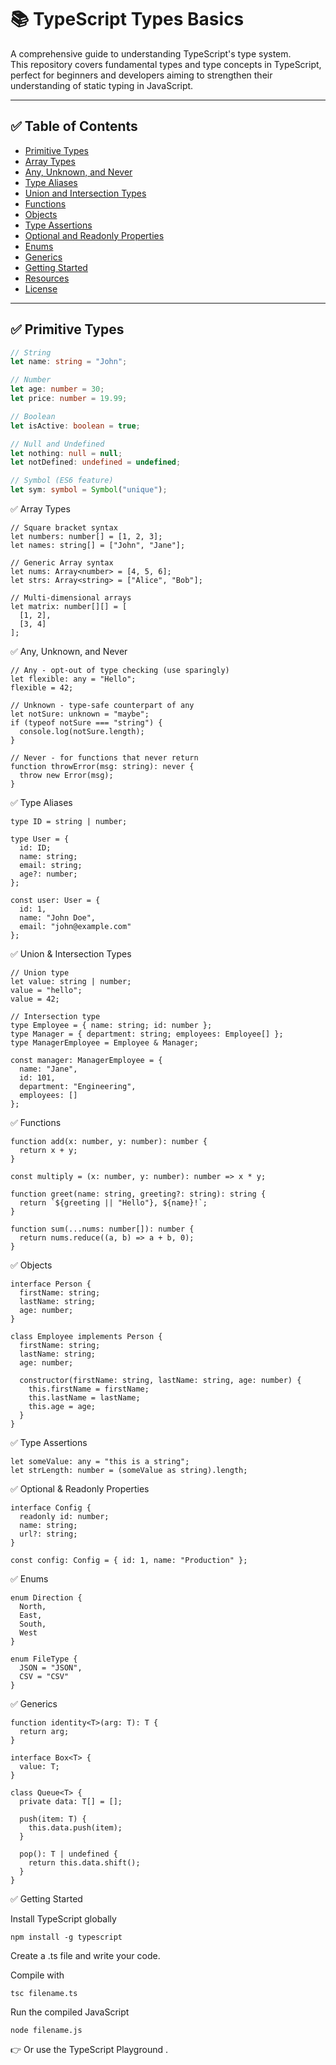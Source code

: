 # 📚 TypeScript Types Basics

A comprehensive guide to understanding TypeScript's type system.  
This repository covers fundamental types and type concepts in TypeScript, perfect for beginners and developers aiming to strengthen their understanding of static typing in JavaScript.

---

## ✅ Table of Contents

- [Primitive Types](#primitive-types)  
- [Array Types](#array-types)  
- [Any, Unknown, and Never](#any-unknown-and-never)  
- [Type Aliases](#type-aliases)  
- [Union and Intersection Types](#union-and-intersection-types)  
- [Functions](#functions)  
- [Objects](#objects)  
- [Type Assertions](#type-assertions)  
- [Optional and Readonly Properties](#optional-and-readonly-properties)  
- [Enums](#enums)  
- [Generics](#generics)  
- [Getting Started](#getting-started)  
- [Resources](#resources)  
- [License](#license)  

---

## ✅ Primitive Types

```ts
// String
let name: string = "John";

// Number
let age: number = 30;
let price: number = 19.99;

// Boolean
let isActive: boolean = true;

// Null and Undefined
let nothing: null = null;
let notDefined: undefined = undefined;

// Symbol (ES6 feature)
let sym: symbol = Symbol("unique");
```
✅ Array Types

```
// Square bracket syntax
let numbers: number[] = [1, 2, 3];
let names: string[] = ["John", "Jane"];

// Generic Array syntax
let nums: Array<number> = [4, 5, 6];
let strs: Array<string> = ["Alice", "Bob"];

// Multi-dimensional arrays
let matrix: number[][] = [
  [1, 2],
  [3, 4]
];
```


✅ Any, Unknown, and Never
```
// Any - opt-out of type checking (use sparingly)
let flexible: any = "Hello";
flexible = 42;

// Unknown - type-safe counterpart of any
let notSure: unknown = "maybe";
if (typeof notSure === "string") {
  console.log(notSure.length);
}

// Never - for functions that never return
function throwError(msg: string): never {
  throw new Error(msg);
}
```


✅ Type Aliases
```
type ID = string | number;

type User = {
  id: ID;
  name: string;
  email: string;
  age?: number;
};

const user: User = {
  id: 1,
  name: "John Doe",
  email: "john@example.com"
};

```


✅ Union & Intersection Types

```
// Union type
let value: string | number;
value = "hello";
value = 42;

// Intersection type
type Employee = { name: string; id: number };
type Manager = { department: string; employees: Employee[] };
type ManagerEmployee = Employee & Manager;

const manager: ManagerEmployee = {
  name: "Jane",
  id: 101,
  department: "Engineering",
  employees: []
};
```


✅ Functions
```
function add(x: number, y: number): number {
  return x + y;
}

const multiply = (x: number, y: number): number => x * y;

function greet(name: string, greeting?: string): string {
  return `${greeting || "Hello"}, ${name}!`;
}

function sum(...nums: number[]): number {
  return nums.reduce((a, b) => a + b, 0);
}
```

✅ Objects

```
interface Person {
  firstName: string;
  lastName: string;
  age: number;
}

class Employee implements Person {
  firstName: string;
  lastName: string;
  age: number;

  constructor(firstName: string, lastName: string, age: number) {
    this.firstName = firstName;
    this.lastName = lastName;
    this.age = age;
  }
}
```


✅ Type Assertions

```
let someValue: any = "this is a string";
let strLength: number = (someValue as string).length;
```

✅ Optional & Readonly Properties

```
interface Config {
  readonly id: number;
  name: string;
  url?: string;
}

const config: Config = { id: 1, name: "Production" };
```


✅ Enums

```
enum Direction {
  North,
  East,
  South,
  West
}

enum FileType {
  JSON = "JSON",
  CSV = "CSV"
}
```


✅ Generics

```
function identity<T>(arg: T): T {
  return arg;
}

interface Box<T> {
  value: T;
}

class Queue<T> {
  private data: T[] = [];
  
  push(item: T) {
    this.data.push(item);
  }

  pop(): T | undefined {
    return this.data.shift();
  }
}

```


✅ Getting Started

Install TypeScript globally
```
npm install -g typescript
```

Create a .ts file and write your code.

Compile with
```
tsc filename.ts
```


Run the compiled JavaScript
```
node filename.js
```


👉 Or use the TypeScript Playground
.
